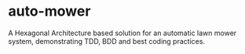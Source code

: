 # auto-mower
A Hexagonal Architecture based solution for an automatic lawn mower system, demonstrating TDD, BDD and best coding practices.
